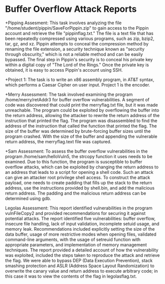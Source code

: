 # Buffer Overflow Attack Reports
+Pipping Assesment:
This task involves analyzing the file "/home/student/pippin/SaveForPippin.zip" to gain access to the Pippin account and retrieve the file "pippinflag.txt." The file is a text file that has been repeatedly compressed using various programs, such as zip, bzip2, tar, gz, and xz. Pippin attempts to conceal the compression method by renaming the file extension, a security technique known as "security through obscurity," which is not a reliable method and can be easily bypassed. The final step in Pippin's security is to conceal his private key within a digital copy of "The Lord of the Rings." Once the private key is obtained, it is easy to access Pippin's account using SSH.

+Project 1:
The task is to write an x86 assembly program, in AT&T syntax, which performs a Caesar Cipher on user input. Project 1 is the encoder.

+Merry Assessment:
The task involved examining the program /home/merry/retAddr3 for buffer overflow vulnerabilities. A segment of code was discovered that could print the merryflag.txt file, but it was made unreachable. The program could be exploited by overflowing the buffer into the return address, allowing the attacker to rewrite the return address of the instruction that printed the flag. The program was disassembled to find the address of the instruction that called the function that printed the flag. The size of the buffer was determined by brute-forcing buffer sizes until the program crashed. With the size of the buffer and appending the vulnerable return address, the merryflag.text file was captured.

+Sam Assessment:
To assess the buffer overflow vulnerabilities in the program /home/sam/helloVuln5, the strcopy function it uses needs to be examined. Due to this function, the program is susceptible to buffer overflow attacks, which can be exploited by changing the return address to an address that leads to a script for opening a shell code. Such an attack can give an attacker root privilege shell access. To construct the attack payload, one needs to create padding that fills up the stack to the return address, use the instructions provided by shell.bin, and add the malicious return address. The padding and the malicious return address can be determined using gdb.

Legolas Assessment:
This report identified vulnerabilities in the program vulnFileCopy2 and provided recommendations for securing it against potential attacks. The report identified five vulnerabilities: buffer overflow, insecure file handling, lack of input validation, incomplete setuid usage, and memory leak. Recommendations included explicitly setting the size of the data buffer, usage of more restrictive modes when opening files, validated command-line arguments, with the usage of setreuid function with appropriate parameters, and implementation of memory management techniques.
The report provided a detailed account of how the vulnerability was exploited, included the steps taken to reproduce the attack and retrieve the flag. We were able to bypass DEP (Data Execution Prevention), stack smashing protection and ASLR (Address Space Layout Randomization) to overwrite the canary value and return address to execute arbitrary code; in this case it was to view the contents of the flag in legolasflag.txt.
